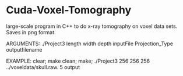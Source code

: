 # Cuda-Voxel-Tomography
large-scale program in C++ to do x-ray tomography on voxel data sets. Saves in png format.



ARGUMENTS:
./Project3 length width depth inputFile Projection_Type outputfilename



EXAMPLE:
clear; make clean; make; ./Project3 256 256 256 ../voxeldata/skull.raw. 5 output
